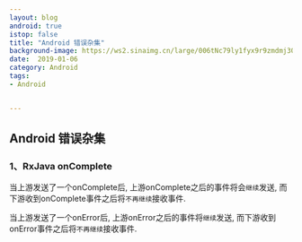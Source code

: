 ```yaml
---
layout: blog 
android: true 
istop: false
title: "Android 错误杂集" 
background-image: https://ws2.sinaimg.cn/large/006tNc79ly1fyx9r9zmdmj30mc0xi3zq.jpg
date:  2019-01-06
category: Android
tags: 
- Android


---
```


## Android 错误杂集

### 1、RxJava onComplete

当上游发送了一个onComplete后, 上游onComplete之后的事件将会`继续`发送, 而下游收到onComplete事件之后将`不再继续`接收事件.

当上游发送了一个onError后,  上游onError之后的事件将`继续`发送, 而下游收到onError事件之后将`不再继续`接收事件.